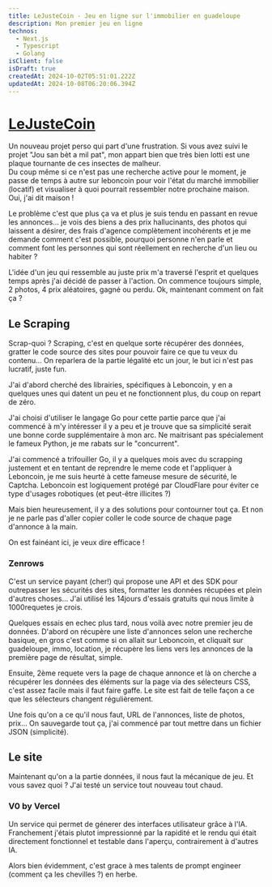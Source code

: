 ```yaml
---
title: LeJusteCoin - Jeu en ligne sur l'immobilier en guadeloupe
description: Mon premier jeu en ligne
technos:
  - Next.js
  - Typescript
  - Golang
isClient: false
isDraft: true
createdAt: 2024-10-02T05:51:01.222Z
updatedAt: 2024-10-08T06:20:06.394Z
---
```


# [LeJusteCoin](https://lejustecoin.marvinl.com)

Un nouveau projet perso qui part d'une frustration. Si vous avez suivi le projet "Jou san bèt a mil pat", mon appart bien que très bien lotti est une plaque tournante de ces insectes de malheur.\
Du coup même si ce n'est pas une recherche active pour le moment, je passe de temps à autre sur leboncoin pour voir l'état du marché immobilier (locatif) et visualiser à quoi pourrait ressembler notre prochaine maison. Oui, j'ai dit maison !

Le problème c'est que plus ça va et plus je suis tendu en passant en revue les annonces… je vois des biens a des prix hallucinants, des photos qui laissent a désirer, des frais d'agence complètement incohérents et je me demande comment c'est possible, pourquoi personne n'en parle et comment font les personnes qui sont réellement en recherche d'un lieu ou habiter ? 

L'idée d'un jeu qui ressemble au juste prix m'a traversé l'esprit et quelques temps après j'ai décidé de passer à l'action. On commence toujours simple, 2 photos, 4 prix aléatoires, gagné ou perdu. Ok, maintenant comment on fait ça ?

## Le Scraping 

Scrap-quoi ? Scraping, c'est en quelque sorte récupérer des données, gratter le code source des sites pour pouvoir faire ce que tu veux du contenu… On reparlera de la partie légalité etc un jour, le but ici n'est pas lucratif, juste fun.

J'ai d'abord cherché des librairies, spécifiques à Leboncoin, y en a quelques unes qui datent un peu et ne fonctionnent plus, du coup on repart de zéro.

J'ai choisi d'utiliser le langage Go pour cette partie parce que j'ai commencé à m'y intéresser il y a peu et je trouve que sa simplicité serait une bonne corde supplémentaire à mon arc. Ne maitrisant pas spécialement le fameux Python, je me rabats sur le "concurrent".

J'ai commencé a trifouiller Go, il y a quelques mois avec du scrapping justement et en tentant de reprendre le meme code et l'appliquer à Leboncoin, je me suis heurté à cette fameuse mesure de sécurité, le Captcha. Leboncoin est logiquement protégé par CloudFlare pour éviter ce type d'usages robotiques (et peut-être illicites ?) 

Mais bien heureusement, il y a des solutions pour contourner tout ça. Et non je ne parle pas d'aller copier coller le code source de chaque page d'annonce à la main. 

On est fainéant ici, je veux dire efficace !

### Zenrows

C'est un service payant (cher!) qui propose une API et des SDK pour outrepasser les sécurités des sites, formatter les données récupées et plein d'autres choses… J'ai utilisé les 14jours d'essais gratuits qui nous limite à 1000requetes je crois.

Quelques essais en echec plus tard, nous voilà avec notre premier jeu de données. D'abord on récupère une liste d'annonces selon une recherche basique, en gros c'est comme si on allait sur Leboncoin, et cliquait sur guadeloupe, immo, location, je récupère les liens vers les annonces de la première page de résultat, simple.

Ensuite, 2ème requete vers la page de chaque annonce et là on cherche a récupérer les données des éléments sur la page via des sélecteurs CSS, c'est assez facile mais il faut faire gaffe. Le site est fait de telle façon a ce que les sélecteurs changent régulièrement.

Une fois qu'on a ce qu'il nous faut, URL de l'annonces, liste de photos, prix… On sauvegarde tout ça, j'ai commencé par tout mettre dans un fichier JSON (simplicité).

## Le site 

Maintenant qu'on a la partie données, il nous faut la mécanique de jeu. Et vous savez quoi ? J'ai testé un service tout nouveau tout chaud.

### V0 by Vercel

Un service qui permet de génerer des interfaces utilisateur grâce à l'IA. Franchement j'étais plutot impressionné par la rapidité et le rendu qui était directement fonctionnel et testable dans l'aperçu, contrairement à d'autres IA.

Alors bien évidemment, c'est grace à mes talents de prompt engineer (comment ça les chevilles ?) en herbe.

